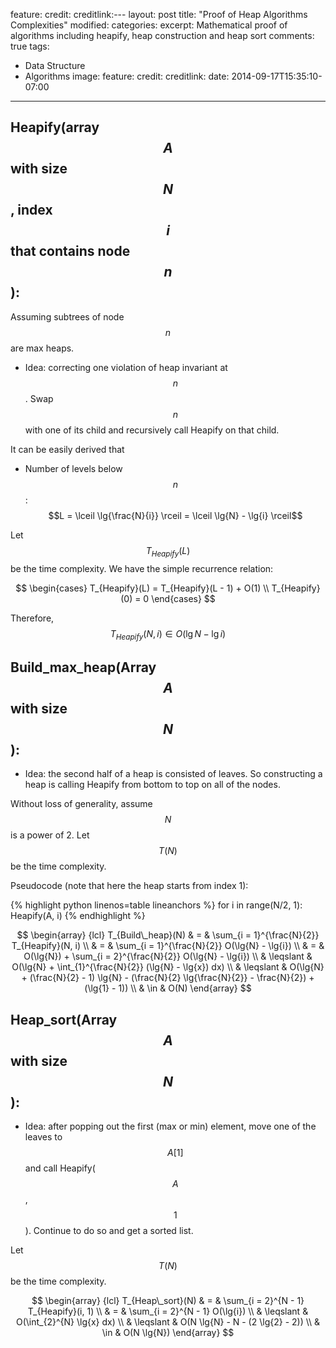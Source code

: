 
  feature:
  credit:
  creditlink:---
layout: post
title: "Proof of Heap Algorithms Complexities"
modified:
categories:
excerpt: Mathematical proof of algorithms including heapify, heap construction and heap sort
comments: true
tags:
  - Data Structure
  - Algorithms
image:
  feature:
  credit:
  creditlink:
date: 2014-09-17T15:35:10-07:00
---

## Heapify(array $$A$$ with size $$N$$, index $$i$$ that contains node $$n$$):

Assuming subtrees of node $$n$$ are max heaps.

+ Idea: correcting one violation of heap invariant at $$n$$. Swap $$n$$ with one of its child and recursively call Heapify on that child.

It can be easily derived that

+ Number of levels below $$n$$: $$L = \lceil \lg{\frac{N}{i}} \rceil = \lceil \lg{N} - \lg{i} \rceil$$

Let $$T_{Heapify}(L)$$ be the time complexity. We have the simple recurrence relation:

$$
\begin{cases}
    T_{Heapify}(L) = T_{Heapify}(L - 1) + O(1) \\
    T_{Heapify}(0) = 0
\end{cases}
$$

Therefore, $$T_{Heapify}(N, i) \in O(\lg{N} - \lg{i})$$

## Build_max_heap(Array $$A$$ with size $$N$$):

+ Idea: the second half of a heap is consisted of leaves. So constructing a heap is calling Heapify from bottom to top on all of the nodes.

Without loss of generality, assume $$N$$ is a power of 2. Let $$T(N)$$ be the time complexity.

Pseudocode (note that here the heap starts from index 1):

{% highlight python linenos=table lineanchors %}
for i in range(N/2, 1):
    Heapify(A, i)
{% endhighlight %}

$$
\begin{array} {lcl}
T_{Build\_heap}(N) & = & \sum_{i = 1}^{\frac{N}{2}} T_{Heapify}(N, i) \\
                   & = & \sum_{i = 1}^{\frac{N}{2}} O(\lg{N} - \lg{i}) \\
                   & = & O(\lg{N}) + \sum_{i = 2}^{\frac{N}{2}} O(\lg{N} - \lg{i}) \\
                   & \leqslant & O(\lg{N} + \int_{1}^{\frac{N}{2}} (\lg{N} - \lg{x}) dx) \\
                   & \leqslant & O(\lg{N} + (\frac{N}{2} - 1) \lg{N} - (\frac{N}{2} \lg{\frac{N}{2}} - \frac{N}{2}) + (\lg{1} - 1)) \\
                   & \in & O(N)
\end{array}
$$

## Heap_sort(Array $$A$$ with size $$N$$):

+ Idea: after popping out the first (max or min) element, move one of the leaves to $$A[1]$$ and call Heapify($$A$$, $$1$$). Continue to do so and get a sorted list.

Let $$T(N)$$ be the time complexity.

$$
\begin{array} {lcl}
T_{Heap\_sort}(N) & = & \sum_{i = 2}^{N - 1} T_{Heapify}(i, 1) \\
                  & = & \sum_{i = 2}^{N - 1} O(\lg{i}) \\
                  & \leqslant & O(\int_{2}^{N} \lg{x} dx) \\
                  & \leqslant & O(N \lg{N} - N - (2 \lg{2} - 2)) \\
                  & \in & O(N \lg{N})
\end{array}
$$
